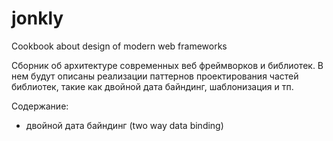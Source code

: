 # jonkly

Cookbook about design of modern web frameworks

Сборник об архитектуре современных веб фреймворков и библиотек. В нем будут описаны реализации паттернов проектирования частей библиотек, такие как двойной дата байндинг, шаблонизация и тп.

Содержание:
* двойной дата байндинг (two way data binding)